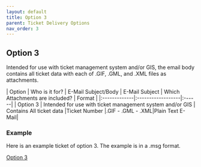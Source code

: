 ```yaml
---
layout: default
title: Option 3
parent: Ticket Delivery Options
nav_order: 3
---
```


## Option 3
Intended for use with ticket management system and/or GIS, the email body contains all ticket data with each of .GIF, .GML, and .XML files as attachments.

| Option       | Who is it for?    | E-Mail Subject/Body | E-Mail Subject | Which Attachments are included? | Format |
|:-------------|:------------------|:------|
| Option 3     | Intended for use with ticket management system and/or GIS	| Contains All ticket data   |Ticket Number	|.GIF - .GML - .XML|Plain Text E-Mail|

### Example
Here is an example ticket of option 3. The example is in a .msg format.

<a href="https://usanorth811.org/images/Option-3.zip" class="btn mr-4">Option 3</a>
